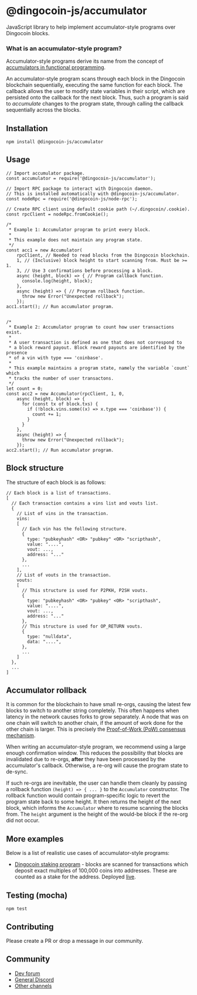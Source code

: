 # @dingocoin-js/accumulator
JavaScript library to help implement accumulator-style programs over Dingocoin blocks.

### What is an accumulator-style program?
Accumulator-style programs derive its name from the concept of
[accumulators in functional programming](https://en.wikipedia.org/wiki/Fold_(higher-order_function)).

An accumulator-style program scans through each block in the Dingocoin blockchain sequentially, executing the same function for each block.
The callback allows the user to modify state variables in their script, which are persisted onto the callback for the next block.
Thus, such a program is said to _accumulate_ changes to the program state, through calling the callback sequentially across the blocks.

## Installation
`npm install @dingocoin-js/accumulator`

## Usage
```
// Import accumulator package.
const accumulator = require('@dingocoin-js/accumulator');

// Import RPC package to interact with Dingocoin daemon.
// This is installed automatically with @dingocoin-js/accumulator.
const nodeRpc = require('@dingocoin-js/node-rpc');

// Create RPC client using default cookie path (~/.dingocoin/.cookie).
const rpcClient = nodeRpc.fromCookie();

/*
 * Example 1: Accumulator program to print every block.
 *
 * This example does not maintain any program state.
 */
const acc1 = new Accumulator(
    rpcClient, // Needed to read blocks from the Dingocoin blockchain.
    1, // (Inclusive) block height to start scanning from. Must be >= 1.
    3, // Use 3 confirmations before processing a block.
    async (height, block) => { // Program callback function.
      console.log(height, block);
    },
    async (height) => { // Program rollback function.
      throw new Error("Unexpected rollback");
    });
acc1.start(); // Run accumulator program.


/*
 * Example 2: Accumulator program to count how user transactions exist.
 *
 * A user transaction is defined as one that does not correspond to
 * a block reward payout. Block reward payouts are identified by the presence
 * of a vin with type === 'coinbase'.
 *
 * This example maintains a program state, namely the variable `count` which
 * tracks the number of user transactons.
 */
let count = 0;
const acc2 = new Accumulator(rpcClient, 1, 0,
    async (height, block) => {
      for (const tx of block.txs) {
        if (!block.vins.some((x) => x.type === 'coinbase')) {
          count += 1;
        }
      }
    },
    async (height) => {
      throw new Error("Unexpected rollback");
    });
acc2.start(); // Run accumulator program.

```

## Block structure

The structure of each block is as follows:
```
// Each block is a list of transactions.
[
  // Each transaction contains a vins list and vouts list.
  {
    // List of vins in the transaction.
    vins:
    [
      // Each vin has the following structure.
      {
        type: "pubkeyhash" <OR> "pubkey" <OR> "scripthash",
        value: "....",
        vout: ...,
        address: "..."
      },
      ...
    ],
    // List of vouts in the transaction.
    vouts:
    [
      // This structure is used for P2PKH, P2SH vouts.
      {
        type: "pubkeyhash" <OR> "pubkey" <OR> "scripthash",
        value: "....",
        vout: ...,
        address: "..."
      },
      // This structure is used for OP_RETURN vouts.
      {
        type: "nulldata",
        data: "....",
      },
      ...
    ]
  },
  ...
]
```

## Accumulator rollback
It is common for the blockchain to have small re-orgs, causing the latest few blocks to switch to another string completely.
This often happens when latency in the network causes forks to grow separately. A node that was on one chain will switch to
another chain, if the amount of work done for the other chain is larger. This is precisely the [Proof-of-Work (PoW) consensus mechanism](https://www.investopedia.com/terms/p/proof-work.asp).

When writing an accumulator-style program, we recommend using a large enough confirmation window. This reduces the possibility that blocks are invalidated
due to re-orgs, **after** they have been processed by the accumulator's callback. Otherwise, a re-org will cause the program state to de-sync.

If such re-orgs are inevitable, the user can handle them cleanly by passing a rollback function `(height) => { ... }` to the `Accumulator` constructor.
The rollback function would contain program-specific logic to revert the program state back to some height.
It then returns the height of the next block, which informs the `Accumulator` where to resume scanning the blocks from.
The `height` argument is the height of the would-be block if the re-org did not occur.

## More examples
Below is a list of realistic use cases of accumulator-style programs:
- [Dingocoin staking program](https://github.com/dingocoin/dingostake/blob/master/app.js) - blocks are scanned for transactions which deposit exact multiples
of 100,000 coins into addresses. These are counted as a stake for the address. Deployed [live](https://dingocoin.org/stake).

## Testing (mocha)
`npm test`

## Contributing
Please create a PR or drop a message in our community.

## Community
- [Dev forum](https://dev.dingocoin.org)
- [General Discord](https://discord.gg/y3J946HFQM)
- [Other channels](https://dingocoin.org/community)
